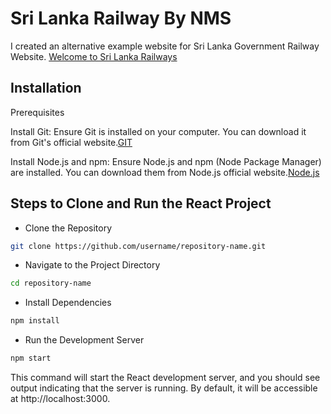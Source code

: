 # Sri Lanka Railway By NMS
I created an alternative example website for Sri Lanka Government Railway Website.  [Welcome to Sri Lanka Railways](http://www.railway.gov.lk/web/)
## Installation
Prerequisites

Install Git: Ensure Git is installed on your computer. You can download it from Git's official website.[GIT](https://git-scm.com/)

Install Node.js and npm: Ensure Node.js and npm (Node Package Manager) are installed. You can download them from Node.js official website.[Node.js](https://nodejs.org/)

## Steps to Clone and Run the React Project

- Clone the Repository
```bash
git clone https://github.com/username/repository-name.git
```
- Navigate to the Project Directory
```bash
cd repository-name
```
- Install Dependencies
```bash
npm install
```
- Run the Development Server
```bash
npm start
```
This command will start the React development server, and you should see output indicating that the server is running. By default, it will be accessible at http://localhost:3000.
